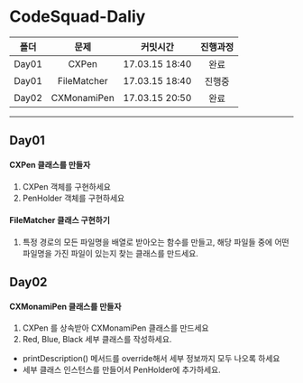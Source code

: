 # CodeSquad-Daliy

| 폴더  | 문제        | 커밋시간       | 진행과정 |
|:-----:|:-----------:|:--------------:|:--------:|
| Day01 | CXPen       | 17.03.15 18:40 | 완료      |
| Day01 | FileMatcher | 17.03.15 18:40 | 진행중    |
| Day02 | CXMonamiPen | 17.03.15 20:50 | 완료      |

****

## Day01
#### CXPen 클래스를 만들자
1. CXPen 객체를 구현하세요
2. PenHolder 객체를 구현하세요

#### FileMatcher 클래스 구현하기
1. 특정 경로의 모든 파일명을 배열로 받아오는 함수를 만들고, 해당 파일들 중에
어떤 파일명을 가진 파일이 있는지 찾는 클래스를 만드세요.

## Day02
#### CXMonamiPen 클래스를 만들자
1. CXPen 를 상속받아 CXMonamiPen 클래스를 만드세요
2. Red, Blue, Black 세부 클래스를 작성하세요.
 * printDescription() 메서드를 override해서 세부 정보까지 모두
나오록 하세요  
 * 세부 클래스 인스턴스를 만들어서 PenHolder에 추가하세요.
